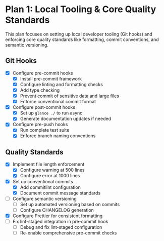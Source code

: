 # Plan 1: Local Tooling & Core Quality Standards

This plan focuses on setting up local developer tooling (Git hooks) and enforcing core quality standards like formatting, commit conventions, and semantic versioning.

## Git Hooks

- [x] Configure pre-commit hooks
  - [x] Install pre-commit framework
  - [x] Configure linting and formatting checks
  - [x] Add type checking
  - [x] Prevent commit of sensitive data and large files
  - [x] Enforce conventional commit format
- [x] Configure post-commit hooks
  - [x] Set up `glance ./` to run async
  - [x] Generate documentation updates if needed
- [x] Configure pre-push hooks
  - [x] Run complete test suite
  - [x] Enforce branch naming conventions

## Quality Standards

- [x] Implement file length enforcement
  - [x] Configure warning at 500 lines
  - [x] Configure error at 1000 lines
- [x] Set up conventional commits
  - [x] Add commitlint configuration
  - [x] Document commit message standards
- [ ] Configure semantic versioning
  - [ ] Set up automated versioning based on commits
  - [ ] Configure CHANGELOG generation
- [x] Configure Prettier for consistent formatting
- [ ] Fix lint-staged integration in pre-commit hook
  - [ ] Debug and fix lint-staged configuration
  - [ ] Re-enable comprehensive pre-commit checks
